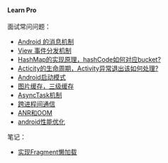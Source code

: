 #### Learn Pro 

面试常问问题：

- [Android 的消息机制](about%20notes/Android消息机制.md)
- [View 事件分发机制](about%20notes/View%20事件分发机制.md)
- [HashMap的实现原理，hashCode如何对应bucket?](about%20notes/HashMap的实现原理，hashCode如何对应bucket%3F.md)
- [Acticity的生命周期，Activity异常退出该如何处理?](about%20notes/Acticity的生命周期，Activity异常退出该如何处理%3F.md)
- [Android启动模式](about%20notes/Android启动模式.md)
- [图片缓存，三级缓存](about%20notes/图片缓存，三级缓存.md)
- [AsyncTask机制](about%20notes/AsyncTask机制.md)
- [跨进程间通信](about%20notes/跨进程间通信.md)
- [ANR和OOM](about%20notes/ANR和OOM.md)
- [android性能优化](about%20notes/android性能优化.md)

笔记：

- [实现Fragment懒加载](about%20notes/Fragment懒加载.md)
